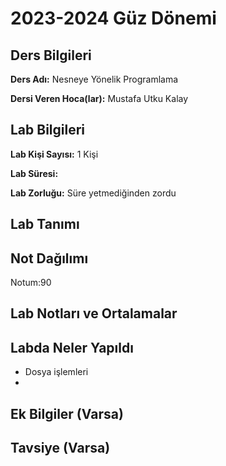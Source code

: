 # 2023-2024 Güz Dönemi

## Ders Bilgileri
**Ders Adı:** Nesneye Yönelik Programlama

**Dersi Veren Hoca(lar):** Mustafa Utku Kalay

## Lab Bilgileri

**Lab Kişi Sayısı:** 1 Kişi

**Lab Süresi:** 

**Lab Zorluğu:** Süre yetmediğinden zordu

## Lab Tanımı

## Not Dağılımı
Notum:90

## Lab Notları ve Ortalamalar

## Labda Neler Yapıldı
* Dosya işlemleri
* 


## Ek Bilgiler (Varsa)

## Tavsiye (Varsa)
